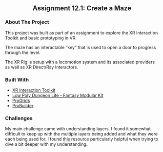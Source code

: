 <br />
<div align="center">
  <h2 align="center">Assignment 12.1: Create a Maze</h2>
</div>


### About The Project

This project was built as part of an assignment to explore the XR Interaction Toolkit and basic prototyping in VR. 

The maze has an interactable “key” that is used to open a door to progress through the level. 

The XR Rig is setup with a locomotion system and its associated providers as well as XR Direct/Ray Interactors. 

### Built With

* [XR Interaction Toolkit](https://docs.unity3d.com/Packages/com.unity.xr.interaction.toolkit@1.0/manual/index.html)
* [Low Poly Dungeon Lite - Fantasy Modular Kit](https://assetstore.unity.com/packages/3d/environments/dungeons/low-poly-dungeon-lite-fantasy-modular-kit-224313)
* [ProGrids](https://docs.unity3d.com/Packages/com.unity.progrids@3.0/manual/index.html)
* [ProBuilder](https://docs.unity3d.com/Packages/com.unity.probuilder@5.0/manual/index.html)

### Challenges 

My main challenge came with understanding layers. I found it somewhat difficult to keep up with the multiple layers being added and what they were each being used for. I found [this](https://docs.unity3d.com/Packages/com.unity.xr.interaction.toolkit@2.0/manual/interaction-layers.html) resource particularly helpful when trying to dive a bit deeper with my understanding.



